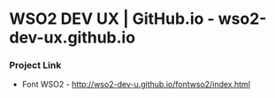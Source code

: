 # WSO2 DEV UX | GitHub.io - wso2-dev-ux.github.io

### Project Link
* Font WSO2 - http://wso2-dev-u.github.io/fontwso2/index.html
